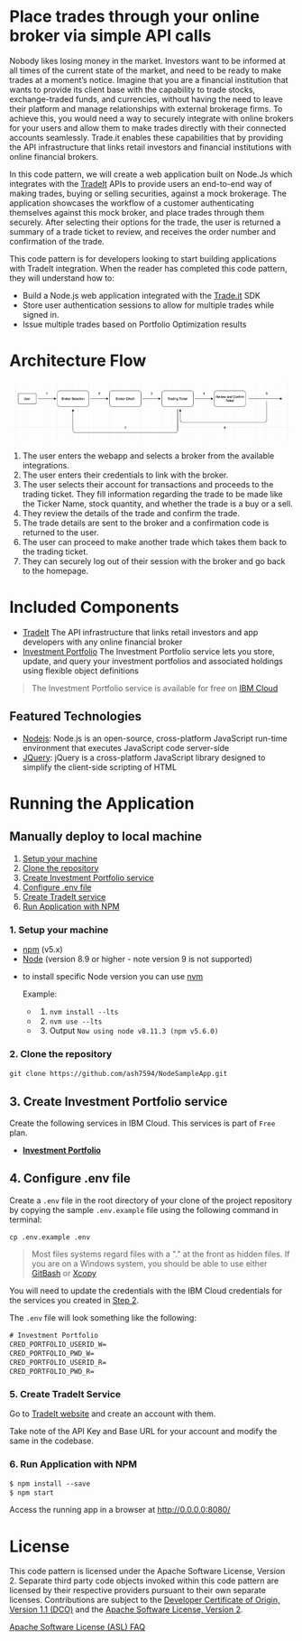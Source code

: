 # Place trades through your online broker via simple API calls

Nobody likes losing money in the market. Investors want to be informed at all times of the current state of the market, and need to be ready to make trades at a moment’s notice. Imagine that you are a financial institution that wants to provide its client base with the capability to trade stocks, exchange-traded funds, and currencies, without having the need to leave their platform and manage relationships with external brokerage firms. To achieve this, you would need a way to securely integrate with online brokers for your users and allow them to make trades directly with their connected accounts seamlessly. Trade.it enables these capabilities that by providing the API infrastructure that links retail investors and financial institutions with online financial brokers.

In this code pattern, we will create a web application built on Node.Js which integrates with the [TradeIt](https://www.trade.it/) APIs to provide users an end-to-end way of making trades, buying or selling securities, against a mock brokerage. The application showcases the workflow of a customer authenticating themselves against this mock broker, and place trades through them securely. After selecting their options for the trade, the user is returned a summary of a trade ticket to review, and receives the order number and confirmation of the trade.

This code pattern is for developers looking to start building applications with TradeIt integration. When the reader has completed this code pattern, they will understand how to:

* Build a Node.js web application integrated with the [Trade.it](https://www.trade.it/) SDK 
* Store user authentication sessions to allow for multiple trades while signed in. 
* Issue multiple trades based on Portfolio Optimization results 

# Architecture Flow

![Architecture Flow](docs/doc-images/arch-flow.png?raw=true)

1. The user enters the webapp and selects a broker from the available integrations.
1. The user enters their credentials to link with the broker.
1. The user selects their account for transactions and proceeds to the trading ticket. They fill information regarding the trade to be made like the Ticker Name, stock quantity, and whether the trade is a buy or a sell.
1. They review the details of the trade and confirm the trade.
1. The trade details are sent to the broker and a confirmation code is returned to the user.
1. The user can proceed to make another trade which takes them back to the trading ticket.
1. They can securely log out of their session with the broker and go back to the homepage.

# Included Components

+ [TradeIt](https://www.trade.it/) The API infrastructure that links retail investors and app developers with any online financial broker
+ [Investment Portfolio](https://console.ng.bluemix.net/catalog/services/investment-portfolio) The Investment Portfolio service lets you store, update, and query your investment portfolios and associated holdings using flexible object definitions
> The Investment Portfolio service is available for free on [IBM Cloud](https://console.bluemix.net)

## Featured Technologies

* [Nodejs](https://www.nodejs.org/): Node.js is an open-source, cross-platform JavaScript run-time environment that executes JavaScript code server-side
* [JQuery](https://www.jquery.com): jQuery is a cross-platform JavaScript library designed to simplify the client-side scripting of HTML

# Running the Application

## Manually deploy to local machine
1. [Setup your machine](#1-setup-your-machine)
2. [Clone the repository](#2-clone-the-repository)
3. [Create Investment Portfolio service](#3-create-investment-portfolio-service)
4. [Configure .env file](#4-configure-env-file)
5. [Create TradeIt service](#5-create-tradeit-service)
6. [Run Application with NPM](#6-run-application-with-npm)

### 1. Setup your machine

- [npm](https://www.npmjs.com/)  (v5.x)
- [Node](https://nodejs.org/en/) (version 8.9 or higher - note version 9 is not supported)
* to install specific Node version you can use [nvm](https://hyperledger.github.io/composer/latest/installing/installing-prereqs.html)

  Example:
  + 1. `nvm install --lts`
  + 2. `nvm use --lts`
  + 3. Output `Now using node v8.11.3 (npm v5.6.0)`

### 2. Clone the repository

```
git clone https://github.com/ash7594/NodeSampleApp.git
```

## 3. Create Investment Portfolio service

Create the following services in IBM Cloud. This services is part of `Free` plan.

* [**Investment Portfolio**](https://console.ng.bluemix.net/catalog/services/investment-portfolio)


## 4. Configure .env file

Create a `.env` file in the root directory of your clone of the project repository by copying the sample `.env.example` file using the following command in terminal:

  ```none
  cp .env.example .env
  ```

> Most files systems regard files with a "." at the front as hidden files.  If you are on a Windows system, you should be able to use either [GitBash](https://git-for-windows.github.io/) or [Xcopy](https://docs.microsoft.com/en-us/windows-server/administration/windows-commands/xcopy)

You will need to update the credentials with the IBM Cloud credentials for the services you created in [Step 2](#2-create-investment-portfolio-service).

The `.env` file will look something like the following:

```none
# Investment Portfolio
CRED_PORTFOLIO_USERID_W=
CRED_PORTFOLIO_PWD_W=
CRED_PORTFOLIO_USERID_R=
CRED_PORTFOLIO_PWD_R=

```

### 5. Create TradeIt Service

Go to [TradeIt website](https://www.trade.it/) and create an account with them.

Take note of the API Key and Base URL for your account and modify the same in the codebase.

### 6. Run Application with NPM

```
$ npm install --save
$ npm start
```

Access the running app in a browser at <http://0.0.0.0:8080/>

# License

This code pattern is licensed under the Apache Software License, Version 2.  Separate third party code objects invoked within this code pattern are licensed by their respective providers pursuant to their own separate licenses. Contributions are subject to the [Developer Certificate of Origin, Version 1.1 (DCO)](https://developercertificate.org/) and the [Apache Software License, Version 2](http://www.apache.org/licenses/LICENSE-2.0.txt).

[Apache Software License (ASL) FAQ](http://www.apache.org/foundation/license-faq.html#WhatDoesItMEAN)
